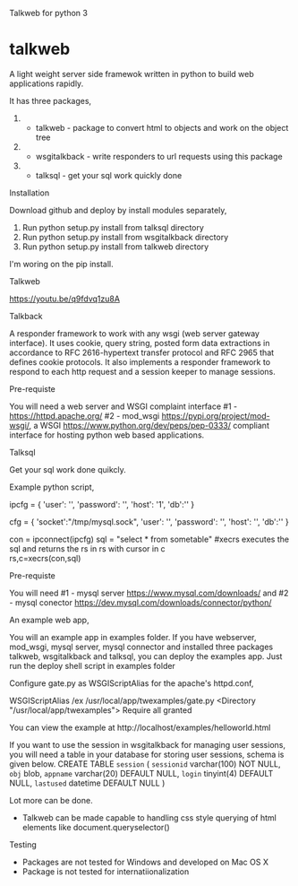 Talkweb for python 3

talkweb
=======

A light weight server side framewok written in python to build web applications rapidly. 

It has three packages,
1) - talkweb - package to convert html to objects and work on the object tree
2) - wsgitalkback - write responders to url requests using this package
3) - talksql - get your sql work quickly done

Installation

Download github and deploy by install modules separately,
1) Run python setup.py install from talksql directory
2) Run python setup.py install from wsgitalkback directory
3) Run python setup.py install from talkweb directory

I'm woring on the pip install.

Talkweb
 
https://youtu.be/q9fdvq1zu8A

Talkback 

A responder framework to work with any wsgi (web server gateway interface). It uses cookie, query string, posted form data extractions in accordance to RFC 2616-hypertext transfer protocol and RFC 2965 that defines cookie protocols. It also implements a responder framework to respond to each http request and a session keeper to manage sessions.

Pre-requiste 

You will need a web server and WSGI complaint interface
#1 - https://httpd.apache.org/ 
#2 - mod_wsgi https://pypi.org/project/mod-wsgi/, a WSGI https://www.python.org/dev/peps/pep-0333/ compliant interface for hosting python web based applications.

Talksql

Get your sql work done quikcly. 

Example python script,

ipcfg = {
    'user': '',
    'password': '',
    'host': '1',
    'db':'' }

cfg = { 'socket':"/tmp/mysql.sock",
    'user': '',
    'password': '',
    'host': '',
    'db':'' }

con = ipconnect(ipcfg)
sql = "select * from sometable"
#xecrs executes the sql and returns the rs in rs with cursor in c  
rs,c=xecrs(con,sql)

Pre-requiste

You will need 
#1 - mysql server https://www.mysql.com/downloads/ and 
#2 - mysql conector https://dev.mysql.com/downloads/connector/python/


An example web app,

You will an example app in examples folder. If you have webserver, mod_wsgi, mysql server, mysql connector and installed three packages talkweb, wsgitalkback and talksql, you can deploy the examples app. Just run the deploy shell script in examples folder

Configure gate.py as WSGIScriptAlias for the apache's httpd.conf,

WSGIScriptAlias /ex /usr/local/app/twexamples/gate.py
<Directory "/usr/local/app/twexamples">
Require all granted
</Directory>

You can view the example at
http://localhost/examples/helloworld.html

If you want to use the session in wsgitalkback for managing user sessions, you will need a table in your database for storing user sessions, schema is given below.
CREATE TABLE `session` (
  `sessionid` varchar(100) NOT NULL,
  `obj` blob,
  `appname` varchar(20) DEFAULT NULL,
  `login` tinyint(4) DEFAULT NULL,
  `lastused` datetime DEFAULT NULL
)

Lot more can be done.

- Talkweb can be made capable to handling css style querying of html elements like document.queryselector()

Testing

- Packages are not tested for Windows and developed on Mac OS X
- Package is not tested for internatiionalization

